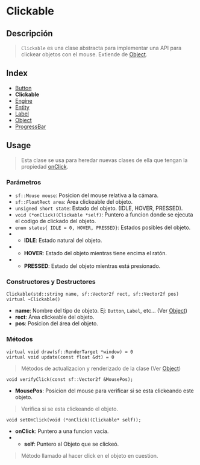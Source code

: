 # Clickable

## Descripción
> `Clickable` es una clase abstracta para implementar una API para clickear objetos con el mouse. Extiende de [Object](Object.md).

## Index

* [Button](Button.md)
* **Clickable**
* [Engine](Engine.md)
* [Entity](Entity.md)
* [Label](Label.md)
* [Object](Object.md)
* [ProgressBar](ProgressBar.md)

## Usage

> Esta clase se usa para heredar nuevas clases de ella que tengan la propiedad [onClick](Clickable.md#onclick).

### Parámetros
* `sf::Mouse mouse`: Posicion del mouse relativa a la cámara.
* `sf::FloatRect area`: Área clickeable del objeto.
* `unsigned short state`: Estado del objeto. (IDLE, HOVER, PRESSED).
* `void (*onClick)(Clickable *self)`: Puntero a funcion donde se ejecuta el codigo de clickado del objeto.
* ``enum states{ IDLE = 0, HOVER, PRESSED}``: Estados posibles del objeto.
*  * **IDLE**: Estado natural del objeto.
*  * **HOVER**: Estado del objeto mientras tiene encima el ratón.
*  * **PRESSED**: Estado del objeto mientras está presionado.

### Constructores y Destructores

```
Clickable(std::string name, sf::Vector2f rect, sf::Vector2f pos)
virtual ~Clickable()
```
* **name**: Nombre del tipo de objeto. Ej: `Button`, `Label`, etc... (Ver [Object](Object.md#parámetros))
* **rect**: Área clickeable del objeto.
* **pos**: Posicion del área del objeto.

### Métodos

```
virtual void draw(sf::RenderTarget *window) = 0
virtual void update(const float &dt) = 0
```

> Métodos de actualizacion y renderizado de la clase (Ver [Object](Object.md#métodos))

```
void verifyClick(const sf::Vector2f &MousePos);
```
* **MousePos**: Posicion del mouse para verificar si se esta clickeando este objeto.
> Verifica si se esta clickeando el objeto.

```
void setOnClick(void (*onClick)(Clickable* self));
```
* **onClick**: Puntero a una funcion vacía.
* * **self**: Puntero al Objeto que se clickeó.
> Método llamado al hacer click en el objeto en cuestion.
